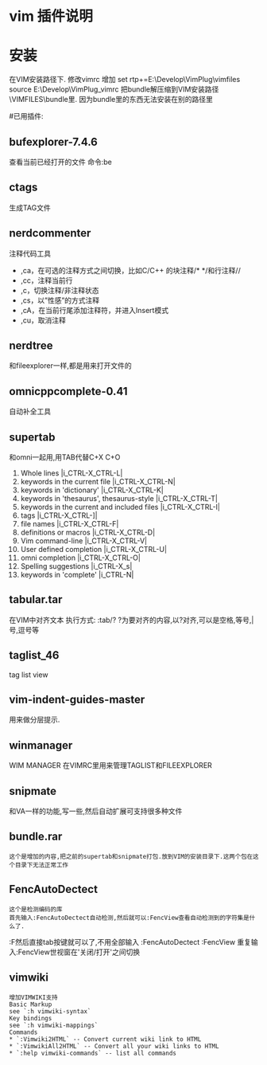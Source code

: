 vim 插件说明
======================
# 安装
在VIM安装路径下. 修改vimrc 增加
set rtp+=E:\Develop\VimPlug\vimfiles
source E:\Develop\VimPlug\_vimrc
把bundle解压缩到VIM安装路径\VIMFILES\bundle里. 因为bundle里的东西无法安装在别的路径里

#已用插件:

## bufexplorer-7.4.6
查看当前已经打开的文件 命令:<lead>be
## ctags
生成TAG文件
## nerdcommenter
注释代码工具
- ,ca，在可选的注释方式之间切换，比如C/C++ 的块注释/* */和行注释//
- ,cc，注释当前行
- ,c，切换注释/非注释状态
- ,cs，以”性感”的方式注释
- ,cA，在当前行尾添加注释符，并进入Insert模式
- ,cu，取消注释
## nerdtree
和fileexplorer一样,都是用来打开文件的   
## omnicppcomplete-0.41
自动补全工具
## supertab
和omni一起用,用TAB代替C+X C+O 
1. Whole lines						|i_CTRL-X_CTRL-L|
2. keywords in the current file				|i_CTRL-X_CTRL-N|
3. keywords in 'dictionary'				|i_CTRL-X_CTRL-K|
4. keywords in 'thesaurus', thesaurus-style		|i_CTRL-X_CTRL-T|
5. keywords in the current and included files		|i_CTRL-X_CTRL-I|
6. tags							|i_CTRL-X_CTRL-]|
7. file names						|i_CTRL-X_CTRL-F|
8. definitions or macros				|i_CTRL-X_CTRL-D|
9. Vim command-line					|i_CTRL-X_CTRL-V|
10. User defined completion				|i_CTRL-X_CTRL-U|
11. omni completion					|i_CTRL-X_CTRL-O|
12. Spelling suggestions				|i_CTRL-X_s|
13. keywords in 'complete'				|i_CTRL-N|

## tabular.tar
在VIM中对齐文本  执行方式: :tab/?  ?为要对齐的内容,以?对齐,可以是空格,等号,|号,逗号等
## taglist_46
tag list view
## vim-indent-guides-master 
用来做分层提示.
## winmanager
WIM MANAGER 在VIMRC里用来管理TAGLIST和FILEEXPLORER
## snipmate 
和VA一样的功能,写一些,然后自动扩展可支持很多种文件
## bundle.rar
    这个是增加的内容,把之前的supertab和snipmate打包.放到VIM的安装目录下.这两个包在这个目录下无法正常工作
## FencAutoDectect
    这个是检测编码的库
    首先输入:FencAutoDectect自动检测,然后就可以:FencView查看自动检测到的字符集是什么了.
:F然后直接tab按键就可以了,不用全部输入
:FencAutoDectect
:FencView
重复输入:FencView世视窗在'关闭/打开'之间切换
## vimwiki
    增加VIMWIKI支持
    Basic Markup
    see `:h vimwiki-syntax`
    Key bindings
    see `:h vimwiki-mappings`
    Commands 
    * `:Vimwiki2HTML` -- Convert current wiki link to HTML 
    * `:VimwikiAll2HTML` -- Convert all your wiki links to HTML 
    * `:help vimwiki-commands` -- list all commands
